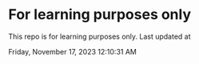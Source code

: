 # For learning purposes only
This repo is for learning purposes only.
Last updated at

Friday, November 17, 2023 12:10:31 AM

